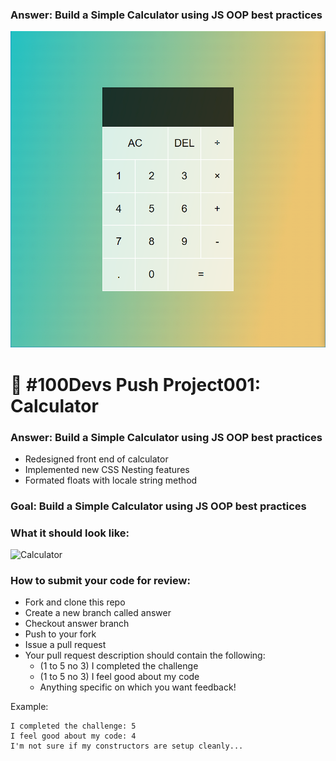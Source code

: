 ### Answer: Build a Simple Calculator using JS OOP best practices

![Calculator](calculator.png)

# 🔢 #100Devs Push Project001: Calculator

### Answer: Build a Simple Calculator using JS OOP best practices

- Redesigned front end of calculator
- Implemented new CSS Nesting features
- Formated floats with locale string method

### Goal: Build a Simple Calculator using JS OOP best practices

### What it should look like:

![Calculator](calculator.jpg)

### How to submit your code for review:

- Fork and clone this repo
- Create a new branch called answer
- Checkout answer branch
- Push to your fork
- Issue a pull request
- Your pull request description should contain the following:
  - (1 to 5 no 3) I completed the challenge
  - (1 to 5 no 3) I feel good about my code
  - Anything specific on which you want feedback!

Example:
```
I completed the challenge: 5
I feel good about my code: 4
I'm not sure if my constructors are setup cleanly...
```
